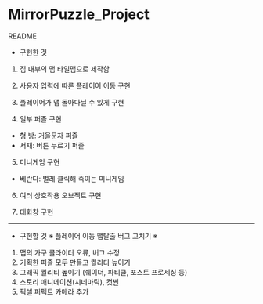 # MirrorPuzzle_Project

README

<Mirror Puzzle Project>

* 구현한 것
1. 집 내부의 맵 타일맵으로 제작함

2. 사용자 입력에 따른 플레이어 이동 구현

3. 플레이어가 맵 돌아다닐 수 있게 구현

4. 일부 퍼즐 구현
- 형 방: 거울문자 퍼즐
- 서재: 버튼 누르기 퍼즐

5. 미니게임 구현
- 베란다: 벌레 클릭해 죽이는 미니게임

6. 여러 상호작용 오브젝트 구현

7. 대화창 구현

- - - - - - - - - - - - - - - - - - - - - - - - - - - - - - - -


* 구현할 것
※ 플레이어 이동 맵탈출 버그 고치기 ※

1. 맵의 가구 콜라이더 오류, 버그 수정
2. 기획한 퍼즐 모두 만들고 퀄리티 높이기
3. 그래픽 퀄리티 높이기 (쉐이더, 파티클, 포스트 프로세싱 등)
4. 스토리 애니메이션(시네마틱), 컷씬
5. 픽셀 퍼펙트 카메라 추가
